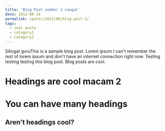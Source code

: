 ```yaml
---
title: 'Blog Post number 1 sangat'
date: 2012-08-14
permalink: /posts/2012/08/blog-post-1/
tags:
  - cool posts
  - category1
  - category2
---
```


SAngat guruThis is a sample blog post. Lorem ipsum I can't remember the rest of lorem ipsum and don't have an internet connection right now. Testing testing testing this blog post. Blog posts are cool.

Headings are cool macam 2
======

You can have many headings
======

Aren't headings cool?
------
